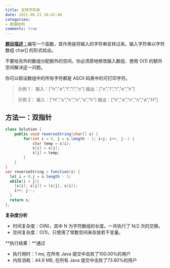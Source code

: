 ```yaml
---
title: 反转字符串
date: 2021-06-21 10:42:48
categories:
- 数据结构
comments: true
---
```


[**题目描述：**](https://leetcode-cn.com/problems/reverse-string/)编写一个函数，其作用是将输入的字符串反转过来。输入字符串以字符数组 char[] 的形式给出。

不要给另外的数组分配额外的空间，你必须原地修改输入数组、使用 O(1) 的额外空间解决这一问题。

你可以假设数组中的所有字符都是 ASCII 码表中的可打印字符。

 <!-- more -->

> 示例 1：
> 输入：["h","e","l","l","o"]
> 输出：["o","l","l","e","h"]
> 
> 示例 2：
> 输入：["H","a","n","n","a","h"]
> 输出：["h","a","n","n","a","H"]



## 方法一：双指针

```java
class Solution {
    public void reverseString(char[] s) {
        for(int i = 0, j = s.length - 1; i<j; i++, j--) {
            char temp = s[i];
            s[i] = s[j];
            s[j] = temp;
        }
    }
}
var reverseString = function(s) {
  let i = 0,j = s.length - 1;
  while(i < j){
    [s[i], s[j]] = [s[j], s[i]];
    i++; j--;
  }
  return s;
};
```

**复杂度分析**

- 时间复杂度：O(N)，其中 N 为字符数组的长度。一共执行了 N/2 次的交换。
- 空间复杂度：O(1)。只使用了常数空间来存放若干变量。

**执行结果：**通过

- 执行用时：1 ms, 在所有 Java 提交中击败了100.00%的用户
- 内存消耗：44.9 MB, 在所有 Java 提交中击败了73.60%的用户

